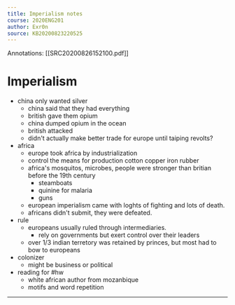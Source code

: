 ```yaml
---
title: Imperialism notes
course: 2020ENG201
author: Exr0n
source: KB20200823220525
---
```


Annotations:  [[SRC20200826152100.pdf]]

# Imperialism

- china only wanted silver
    - china said that they had everything
    - british gave them opium
    - china dumped opium in the ocean
    - british attacked
    - didn't actually make better trade for europe until taiping revolts?
- africa
    - europe took africa by industrialization
    - control the means for production cotton copper iron rubber
    - africa's mosquitos, microbes, people were stronger than britian before the 19th century
        - steamboats
        - quinine for malaria
        - guns
    - european imperialism came with loghts of fighting and lots of death.
    - africans didn't submit, they were defeated.
- rule
    - europeans usually ruled through intermediaries.
        - rely on governments but exert control over their leaders
    - over 1/3 indian terretory was retained by princes, but most had to bow to europeans
- colonizer
    - might be business or political
- reading for #hw
    - white african author from mozanbique 
    - motifs and word repetition

---
